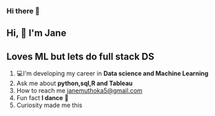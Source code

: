 ### Hi there 👋

## Hi, 🤝 I'm Jane
## Loves ML but lets do full stack DS
1.  💻I'm developing my career in **Data science and Machine Learning**
2. Ask me about **python,sql,R and Tableau**
3. How to reach me janemuthoka5@gmail.com
4. Fun fact **I dance** 🙂
5. Curiosity made me this


